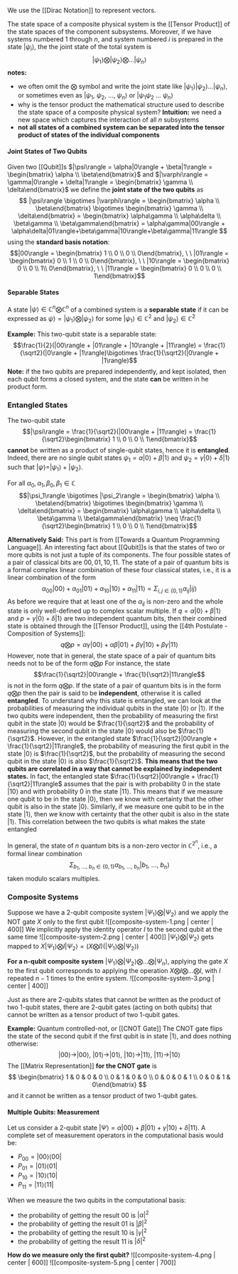 We use the [[Dirac Notation]] to represent vectors.

The state space of a composite physical system is the [[Tensor Product]] of the state spaces of the component subsystems. 
Moreover, if we have systems numbered $1$ through $n$, and system numbered $i$ is prepared in the state $|\psi_i\rangle$, the the joint state of the total system is $$|\psi_1\rangle \bigotimes |\psi_2\rangle \bigotimes \dots |\psi_n\rangle$$**notes:**
- we often omit the $\bigotimes$ symbol and write the joint state like $|\psi_1\rangle |\psi_2\rangle \dots |\psi_n\rangle$, or sometimes even as $|\psi_1,\ \psi_2,\ \dots,\ \psi_n\rangle$ or $|\psi_1 \psi_2 \ \dots \ \psi_n\rangle$
- why is the tensor product the mathematical structure used to describe the state space of a composite physical system? **Intuition:** we need a new space which captures the interaction of all $n$ subsystems
- **not all states of a combined system can be separated into the tensor product of states of the individual components**

#### Joint States of Two Qubits
Given two [[Qubit]]s $|\psi\rangle = \alpha|0\rangle + \beta|1\rangle = \begin{bmatrix} \alpha \\ \beta\end{bmatrix}$ and $|\varphi\rangle = \gamma|0\rangle + \delta|1\rangle = \begin{bmatrix} \gamma \\ \delta\end{bmatrix}$  we define the **joint state of the two qubits** as 
$$
|\psi\rangle \bigotimes |\varphi\rangle = \begin{bmatrix} \alpha \\ \beta\end{bmatrix} \bigotimes \begin{bmatrix} \gamma \\ \delta\end{bmatrix} = \begin{bmatrix} \alpha\gamma \\ \alpha\delta \\ \beta\gamma \\ \beta\gamma\end{bmatrix} = \alpha\gamma|00\rangle + \alpha\delta|01\rangle+\beta\gamma|10\rangle+\beta\gamma|11\rangle
$$
using the **standard basis notation**:
$$|00\rangle = \begin{bmatrix} 1 \\ 0 \\ 0 \\ 0\end{bmatrix}, \ \ |01\rangle = \begin{bmatrix} 0 \\ 1 \\ 0 \\ 0\end{bmatrix}, \ \ |10\rangle = \begin{bmatrix} 0 \\ 0 \\ 1\\ 0\end{bmatrix}, \ \ |11\rangle = \begin{bmatrix} 0 \\ 0 \\ 0 \\ 1\end{bmatrix}$$
#### Separable States
A state $|\psi\rangle \in \mathbb{C}^n \bigotimes \mathbb{C}^n$ of a combined system is a **separable state** if it can be expressed as $\psi\rangle = |\psi_1\rangle \bigotimes |\psi_2\rangle$ for some $|\psi_1\rangle \in \mathbb{C}^2$ and $|\psi_2\rangle \in \mathbb{C}^2$ 

**Example:**
This two-qubit state is a separable state: 
$$\frac{1}{2}(|00\rangle + |01\rangle + |10\rangle + |11\rangle) = \frac{1}{\sqrt2}(|0\rangle + |1\rangle)\bigotimes \frac{1}{\sqrt2}(|0\rangle + |1\rangle)$$
**Note:** if the two qubits are prepared independently, and kept isolated, then each qubit forms a closed system, and the state **can** be written in he product form. 

### Entangled States
The two-qubit state $$|\psi\rangle = \frac{1}{\sqrt2}(|00\rangle + |11\rangle) = \frac{1}{\sqrt2}\begin{bmatrix} 1 \\ 0 \\ 0 \\ 1\end{bmatrix}$$**cannot** be written as a product of single-qubit states, hence it is **entangled**.
Indeed, there are no single qubit states $\psi_1 = \alpha|0\rangle + \beta|1\rangle$ and $\psi_2 = \gamma|0\rangle + \delta|1\rangle$ such that $|\psi\rangle = |\psi_1\rangle + |\psi_2\rangle$.

For all $\alpha_0, \alpha_1, \beta_0, \beta_1 \in \mathbb{C}$
$$|\psi_1\rangle \bigotimes |\psi_2\rangle = \begin{bmatrix} \alpha \\ \beta\end{bmatrix} \bigotimes \begin{bmatrix} \gamma \\ \delta\end{bmatrix} = \begin{bmatrix} \alpha\gamma \\ \alpha\delta \\ \beta\gamma \\ \beta\gamma\end{bmatrix} \neq \frac{1}{\sqrt2}\begin{bmatrix} 1 \\ 0 \\ 0 \\ 1\end{bmatrix}$$

**Alternatively Said:**
This part is from [[Towards a Quantum Programming Language]].
An interesting fact about [[Qubit]]s is that the states of two or more qubits is not just a tuple of its components. 
The four possible states of a pair of classical bits are $00, 01, 10, 11$. 
The state of a pair of quantum bits is a formal complex linear combination of these four classical states, i.e., it is a linear combination of the form $$\alpha_{00}|00\rangle + \alpha_{01}|01\rangle + \alpha_{10}|10\rangle + \alpha_{11}|11\rangle = \Sigma_{i,j \in \{0,1\}}\alpha_{ij}|ij\rangle$$As before we require that at least one of the $\alpha_{ij}$ is non-zero and the whole state is only well-defined up to complex scalar multiple. 
If $q = \alpha|0\rangle + \beta|1\rangle$ and $p = \gamma|0\rangle + \delta|1\rangle$ are two independent quantum bits, then their combined state is obtained through the [[Tensor Product]], using the [[4th Postulate - Composition of Systems]]: 
$$q \bigotimes p=\alpha\gamma|00\rangle+\alpha\beta|01\rangle+\beta\gamma|10\rangle+\beta\gamma|11\rangle$$
However, note that in general, the state space of a pair of quantum bits needs not to be of the form $q \bigotimes p$
For instance, the state $$\frac{1}{\sqrt2}|00\rangle + \frac{1}{\sqrt2}|11\rangle$$is not in the form $q \bigotimes p$. 
If the state of a pair of quantum bits is in the form $q \bigotimes p$ then the pair is said to be **independent**, otherwise it is called **entangled**.
To understand why this state is entangled, we can look at the probabilities of measuring the individual qubits in the state $|0\rangle$ or $|1\rangle$. 
If the two qubits were independent, then the probability of measuring the first qubit in the state $|0\rangle$ would be $\frac{1}{\sqrt2}$ and the probability of measuring the second qubit in the state $|0\rangle$ would also be $\frac{1}{\sqrt2}$. However, in the entangled state $\frac{1}{\sqrt2}|00\rangle + \frac{1}{\sqrt2}|11\rangle$, the probability of measuring the first qubit in the state $|0\rangle$ is $\frac{1}{\sqrt2}$, but the probability of measuring the second qubit in the state $|0\rangle$ is also $\frac{1}{\sqrt2}$. 
**This means that the two qubits are correlated in a way that cannot be explained by independent states.**
In fact, the entangled state $\frac{1}{\sqrt2}|00\rangle + \frac{1}{\sqrt2}|11\rangle$ assumes that the pair is with probability 0 in the state $|10\rangle$ and with probability 0 in the state $|11\rangle$. 
This means that if we measure one qubit to be in the state $|0\rangle$, then we know with certainty that the other qubit is also in the state $|0\rangle$. 
Similarly, if we measure one qubit to be in the state $|1\rangle$, then we know with certainty that the other qubit is also in the state $|1\rangle$. This correlation between the two qubits is what makes the state entangled


In general, the state of $n$ quantum bits is a non-zero vector in $\mathbb{C}^{2^n}$, i.e., a formal linear combination $$\Sigma_{b_1,\ \dots,\ b_n \in \{0,1\}}\alpha_{b_1,\ \dots,\ b_n}|b_1,\ \dots,\ b_n\rangle$$taken modulo scalars multiples. 

### Composite Systems
Suppose we have a 2-qubit composite system $|\Psi_1\rangle \bigotimes |\Psi_2\rangle$ and we apply the NOT gate $X$ only to the first qubit
![[composite-system-1.png | center | 400]]
We implicitly apply the identity operator $I$ to the second qubit at the same time
![[composite-system-2.png | center | 400]]
$|\Psi_1\rangle \bigotimes |\Psi_2\rangle$ gets mapped to $X|\Psi_1\rangle \bigotimes I|\Psi_2\rangle = (X \bigotimes I)(|\Psi_1\rangle \bigotimes |\Psi_2\rangle)$

**For a n-qubit composite system** $|\Psi_1\rangle \bigotimes |\Psi_2\rangle \bigotimes \dots \bigotimes|\Psi_n\rangle$, applying the gate $X$ to the first qubit corresponds to applying the operation $X \bigotimes I \bigotimes \dots \bigotimes I$, with $I$ repeated $n-1$ times to the entire system. 
![[composite-system-3.png | center | 400]]

Just as there are 2-qubits states that cannot be written as the product of two 1-qubit states, there are 2-qubit gates (acting on both qubits) that cannot be written as a tensor product of two 1-qubit gates.

**Example:** Quantum controlled-not, or [[CNOT Gate]]
The CNOT gate flips the state of the second qubit if the first qubit is in state $|1\rangle$, and does nothing otherwise: 
$$|00\rangle \rightarrow |00\rangle,\ |01\rangle \rightarrow |01\rangle,\ |10\rangle \rightarrow |11\rangle,\ |11\rangle \rightarrow |10\rangle$$
The [[Matrix Representation]] **for the CNOT gate** is 
$$
\begin{bmatrix} 1 & 0 & 0 & 0 \\ 0 & 1 & 0 & 0 \\ 0 & 0 & 0 & 1 \\ 0 & 0  & 1 & 0\end{bmatrix}
$$
and it cannot be written as a tensor product of two 1-qubit gates.

#### Multiple Qubits: Measurement
Let us consider a 2-qubit state $|\Psi\rangle = \alpha|00\rangle + \beta|01\rangle + \gamma|10\rangle + \delta|11\rangle$. 
A complete set of measurement operators in the computational basis would be: 
- $P_{00} = |00\rangle\langle00|$
- $P_{01} = |01\rangle\langle01|$
- $P_{10} = |10\rangle\langle10|$
- $P_{11}=|11\rangle\langle11|$

When we measure the two qubits in the computational basis: 
- the probability of getting the result $00$ is $|\alpha|^2$
- the probability of getting the result $01$ is $|\beta|^2$
- the probability of getting the result $10$ is $|\gamma|^2$
- the probability of getting the result $11$ is $|\delta|^2$

**How do we measure only the first qubit?**
![[composite-system-4.png | center | 600]]
![[composite-system-5.png | center | 700]]
